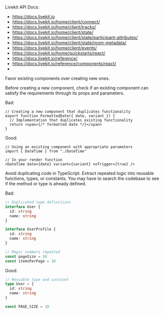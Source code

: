 Livekit API Docs: 
- https://docs.livekit.io
- https://docs.livekit.io/home/client/connect/
- https://docs.livekit.io/home/client/tracks/
- https://docs.livekit.io/home/client/state/
- https://docs.livekit.io/home/client/state/participant-attributes/
- https://docs.livekit.io/home/client/state/room-metadata/
- https://docs.livekit.io/home/client/events/
- https://docs.livekit.io/home/quickstarts/react/
- https://docs.livekit.io/reference/
- https://docs.livekit.io/reference/components/react/
- 

Favor existing components over creating new ones.

Before creating a new component, check if an existing component can satisfy the requirements through its props and parameters.

Bad:
```tsx
// Creating a new component that duplicates functionality
export function FormattedDate({ date, variant }) {
  // Implementation that duplicates existing functionality
  return <span>{/* formatted date */}</span>
}
```

Good:
```tsx
// Using an existing component with appropriate parameters
import { DateTime } from "./DateTime"

// In your render function
<DateTime date={date} variant={variant} noTrigger={true} />
```

Avoid duplicating code in TypeScript. Extract repeated logic into reusable functions, types, or constants. You may have to search the codebase to see if the method or type is already defined.

Bad:

```typescript
// Duplicated type definitions
interface User {
  id: string
  name: string
}

interface UserProfile {
  id: string
  name: string
}

// Magic numbers repeated
const pageSize = 10
const itemsPerPage = 10
```

Good:

```typescript
// Reusable type and constant
type User = {
  id: string
  name: string
}

const PAGE_SIZE = 10
```